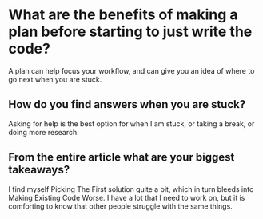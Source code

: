 # What are the benefits of making a plan before starting to just write the code?

A plan can help focus your workflow, and can give you an idea of where to go next when you are stuck.

## How do you find answers when you are stuck?

Asking for help is the best option for when I am stuck, or taking a break, or doing more research.

## From the entire article what are your biggest takeaways?

I find myself Picking The First solution quite a bit, which in turn bleeds into Making Existing Code Worse. I have a lot that I need to work on, but it is comforting to know that other people struggle with the same things.